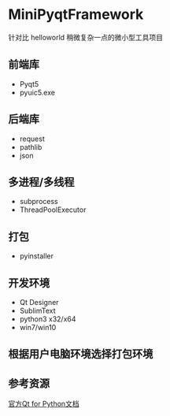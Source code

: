 # MiniPyqtFramework
针对比 helloworld 稍微复杂一点的微小型工具项目

## 前端库
- Pyqt5
- pyuic5.exe

## 后端库
- request
- pathlib
- json

## 多进程/多线程
- subprocess
- ThreadPoolExecutor

## 打包
- pyinstaller

## 开发环境
- Qt Designer
- SublimText
- python3 x32/x64
- win7/win10

## 根据用户电脑环境选择打包环境

## 参考资源
[官方Qt for Python文档](https://doc.qt.io/qtforpython/)
